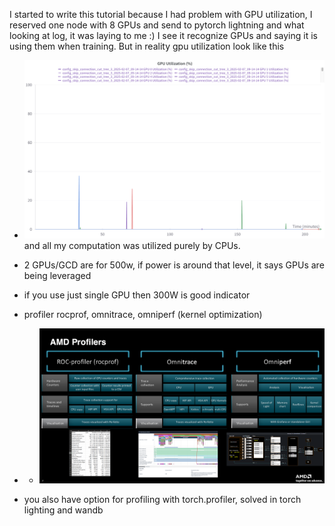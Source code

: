 I started to write this tutorial because I had problem with GPU utilization, I reserved one node with 8 GPUs and send to pytorch lightning and what looking at log, it was laying to me :) I see it recognize GPUs and saying it is using them when training. But in reality gpu utilization look like this
-   ![unsuccessful_train](assets/img_9.png)
and all my computation was utilized purely by CPUs.

- 2 GPUs/GCD are for 500w, if power is around that level, it says GPUs are being leveraged
- if you use just single GPU then 300W is good indicator
- profiler rocprof, omnitrace, omniperf (kernel optimization)
- -   ![unsuccessful_train](assets/img_10.png)
- you also have option for profiling with torch.profiler, solved in torch lighting and wandb